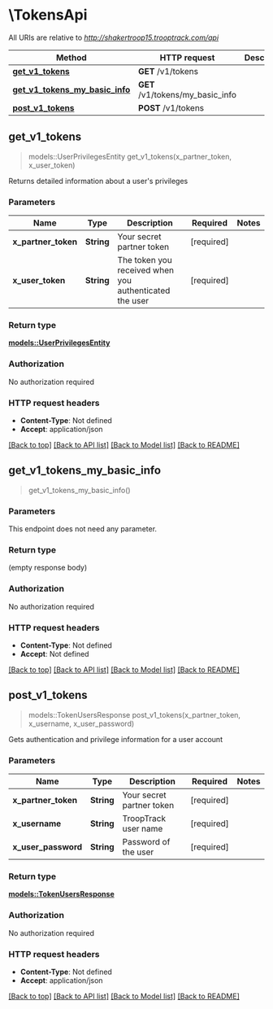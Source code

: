 # \TokensApi

All URIs are relative to *http://shakertroop15.trooptrack.com/api*

Method | HTTP request | Description
------------- | ------------- | -------------
[**get_v1_tokens**](TokensApi.md#get_v1_tokens) | **GET** /v1/tokens | 
[**get_v1_tokens_my_basic_info**](TokensApi.md#get_v1_tokens_my_basic_info) | **GET** /v1/tokens/my_basic_info | 
[**post_v1_tokens**](TokensApi.md#post_v1_tokens) | **POST** /v1/tokens | 



## get_v1_tokens

> models::UserPrivilegesEntity get_v1_tokens(x_partner_token, x_user_token)


Returns detailed information about a user's privileges

### Parameters


Name | Type | Description  | Required | Notes
------------- | ------------- | ------------- | ------------- | -------------
**x_partner_token** | **String** | Your secret partner token | [required] |
**x_user_token** | **String** | The token you received when you authenticated the user | [required] |

### Return type

[**models::UserPrivilegesEntity**](UserPrivilegesEntity.md)

### Authorization

No authorization required

### HTTP request headers

- **Content-Type**: Not defined
- **Accept**: application/json

[[Back to top]](#) [[Back to API list]](../README.md#documentation-for-api-endpoints) [[Back to Model list]](../README.md#documentation-for-models) [[Back to README]](../README.md)


## get_v1_tokens_my_basic_info

> get_v1_tokens_my_basic_info()


### Parameters

This endpoint does not need any parameter.

### Return type

 (empty response body)

### Authorization

No authorization required

### HTTP request headers

- **Content-Type**: Not defined
- **Accept**: Not defined

[[Back to top]](#) [[Back to API list]](../README.md#documentation-for-api-endpoints) [[Back to Model list]](../README.md#documentation-for-models) [[Back to README]](../README.md)


## post_v1_tokens

> models::TokenUsersResponse post_v1_tokens(x_partner_token, x_username, x_user_password)


Gets authentication and privilege information for a user account

### Parameters


Name | Type | Description  | Required | Notes
------------- | ------------- | ------------- | ------------- | -------------
**x_partner_token** | **String** | Your secret partner token | [required] |
**x_username** | **String** | TroopTrack user name | [required] |
**x_user_password** | **String** | Password of the user | [required] |

### Return type

[**models::TokenUsersResponse**](TokenUsersResponse.md)

### Authorization

No authorization required

### HTTP request headers

- **Content-Type**: Not defined
- **Accept**: application/json

[[Back to top]](#) [[Back to API list]](../README.md#documentation-for-api-endpoints) [[Back to Model list]](../README.md#documentation-for-models) [[Back to README]](../README.md)

